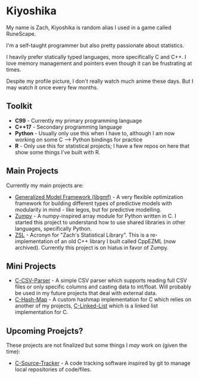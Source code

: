 # Kiyoshika
My name is Zach, Kiyoshika is random alias I used in a game called RuneScape.

I'm a self-taught programmer but also pretty passionate about statistics.

I heavily prefer statically typed languages, more specifically C and C++. I love memory management and pointers even though it can be frustrating at times.

Despite my profile picture, I don't really watch much anime these days. But I may watch it once every few months.

## Toolkit
* **C99** - Currently my primary programming language
* **C++17** - Secondary programming language
* **Python** - Usually only use this when I have to, although I am now working on some C --> Python bindings for practice
* **R** - Only use this for statistical projects; I have a few repos on here that show some things I've built with R.

## Main Projects
Currently my main projects are:
* [Generalized Model Framework (libgmf)](https://github.com/Kiyoshika/Generalized-Model-Framework) - A very flexible optimization framework for building different types of predictive models with modularity in mind - like legos, but for predictive modelling.
* [Zumpy](https://github.com/Kiyoshika/Zumpy) - A numpy-inspired array module for Python written in C. I started this project to understand how to use shared libraries in other languages, specifically Python.
* [ZSL](https://github.com/Kiyoshika/ZSL) - Acronyn for "Zach's Statistical Library". This is a re-implementation of an old C++ library I built called CppEZML (now archived). Currently this project is on hiatus in favor of Zumpy.

## Mini Projects
* [C-CSV-Parser](https://github.com/Kiyoshika/C-CSV-Parser) - A simple CSV parser which supports reading full CSV files or only specific columns and casting data to int/float. Will probably be used in my future projects that deal with external data.
* [C-Hash-Map](https://github.com/Kiyoshika/C-Hash-Map) - A custom hashmap implementation for C which relies on another of my projects, [C-Linked-List](https://github.com/Kiyoshika/C-Linked-List) which is a linked list implementation for C.

## Upcoming Proejcts?
These projects are not finalized but some things I *may* work on (given the time):
* [C-Source-Tracker]() - A code tracking software inspired by git to manage local repositories of code/files.
